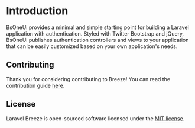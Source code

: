 # Introduction
BsOneUi provides a minimal and simple starting point for building a Laravel application with authentication. Styled with Twitter Bootstrap and jQuery, BsOneUi publishes authentication controllers and views to your application that can be easily customized based on your own application's needs.

## Contributing

Thank you for considering contributing to Breeze! You can read the contribution guide [here](.github/CONTRIBUTING.md).

## License

Laravel Breeze is open-sourced software licensed under the [MIT license](LICENSE.md).

